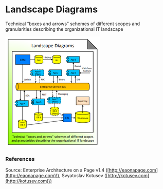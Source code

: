 # Landscape Diagrams

Technical “boxes and arrows” schemes of different scopes and granularities describing the organizational IT landscape

![Source: eaonapage.com](../../.gitbook/assets/csvlod_landscapes_landscape_diagrams.png)

### References

Source: Enterprise Architecture on a Page v1.4 \([http://eaonapage.com](http://eaonapage.com)\), Svyatoslav Kotusev \([http://kotusev.com](http://kotusev.com)\)

